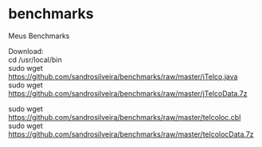 # benchmarks
Meus Benchmarks

Download:<br>
cd /usr/local/bin<br>
sudo wget https://github.com/sandrosilveira/benchmarks/raw/master/jTelco.java<br>
sudo wget https://github.com/sandrosilveira/benchmarks/raw/master/jTelcoData.7z<br>

sudo wget https://github.com/sandrosilveira/benchmarks/raw/master/telcoloc.cbl<br>
sudo wget https://github.com/sandrosilveira/benchmarks/raw/master/telcolocData.7z<br>
